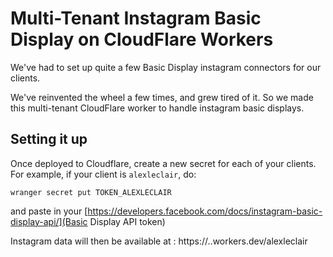 # Multi-Tenant Instagram Basic Display on CloudFlare Workers
We've had to set up quite a few Basic Display instagram connectors for our clients.

We've reinvented the wheel a few times, and grew tired of it. So we made this multi-tenant CloudFlare worker to handle instagram basic displays.

## Setting it up
Once deployed to Cloudflare, create a new secret for each of your clients. For example, if your client is `alexleclair`, do:
```
wranger secret put TOKEN_ALEXLECLAIR
```
and paste in your [https://developers.facebook.com/docs/instagram-basic-display-api/](Basic Display API token)

Instagram data will then be available at : https://<worker-name>.<subdomain>.workers.dev/alexleclair


